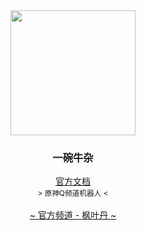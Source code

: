 <div align="center">
    <img src="https://cdn.ethreal.cn/img/keqing-1671524823.png" width="200"/>
    <h3> 一碗牛杂  </h3>
    <div>
        <a href="https://docs.ethreal.cn" target="_blank">官方文档</a>
    </div>
    <small>&gt; 原神Q频道机器人 &lt;</small>
    <div>
        <br/>
        <a href="https://pd.qq.com/s/7skooapj3">~ 官方频道 - 枫叶丹 ~</a>
    </div>
</div>

<div align="center">
<br>
</div>


